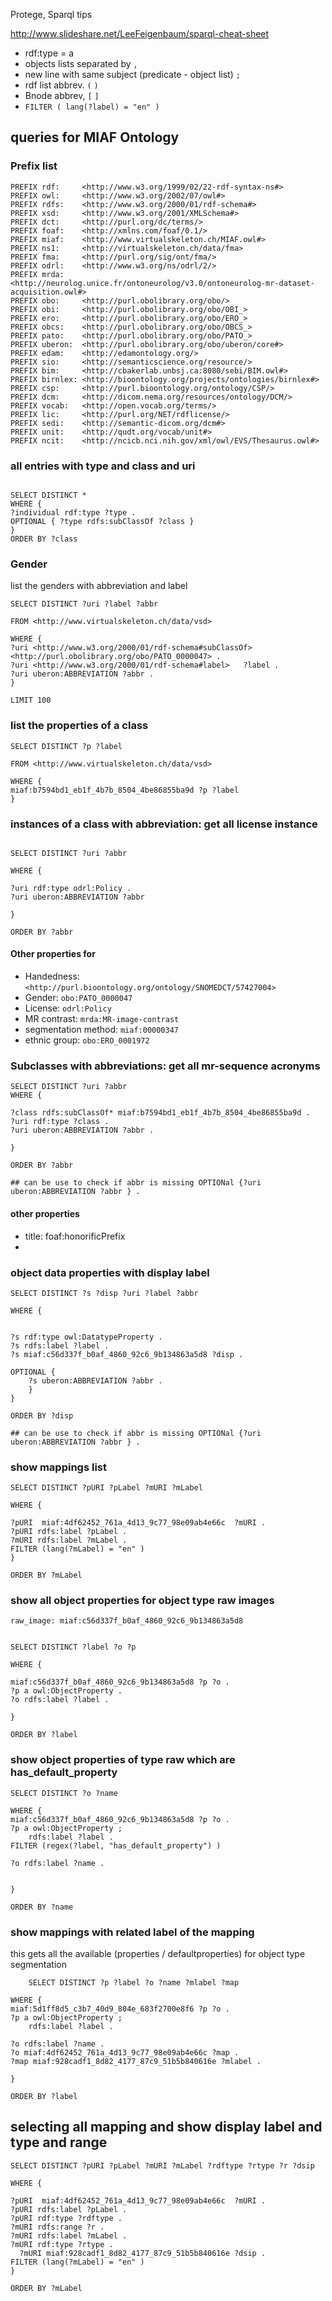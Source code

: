 Protege, Sparql tips

http://www.slideshare.net/LeeFeigenbaum/sparql-cheat-sheet

- rdf:type = a
- objects lists separated by `,`
- new line with same subject (predicate - object list) `;`
- rdf list abbrev. `(` `)`
- Bnode abbrev, `[` `]`
- `FILTER ( lang(?label) = "en" )`

## queries for MIAF Ontology

### Prefix list

```
PREFIX rdf:     <http://www.w3.org/1999/02/22-rdf-syntax-ns#>
PREFIX owl:     <http://www.w3.org/2002/07/owl#>
PREFIX rdfs:    <http://www.w3.org/2000/01/rdf-schema#>
PREFIX xsd:     <http://www.w3.org/2001/XMLSchema#>
PREFIX dct:     <http://purl.org/dc/terms/>
PREFIX foaf:    <http://xmlns.com/foaf/0.1/>
PREFIX miaf:    <http://www.virtualskeleton.ch/MIAF.owl#>
PREFIX ns1:     <http://virtualskeleton.ch/data/fma>
PREFIX fma:     <http://purl.org/sig/ont/fma/>
PREFIX odrl:    <http://www.w3.org/ns/odrl/2/>
PREFIX mrda:    <http://neurolog.unice.fr/ontoneurolog/v3.0/ontoneurolog-mr-dataset-acquisition.owl#>
PREFIX obo:     <http://purl.obolibrary.org/obo/>
PREFIX obi:     <http://purl.obolibrary.org/obo/OBI_>
PREFIX ero:     <http://purl.obolibrary.org/obo/ERO_>
PREFIX obcs:    <http://purl.obolibrary.org/obo/OBCS_>
PREFIX pato:    <http://purl.obolibrary.org/obo/PATO_>
PREFIX uberon:  <http://purl.obolibrary.org/obo/uberon/core#>
PREFIX edam:    <http://edamontology.org/>
PREFIX sio:     <http://semanticscience.org/resource/>
PREFIX bim:     <http://cbakerlab.unbsj.ca:8080/sebi/BIM.owl#>
PREFIX birnlex: <http://bioontology.org/projects/ontologies/birnlex#>
PREFIX csp:     <http://purl.bioontology.org/ontology/CSP/>
PREFIX dcm:     <http://dicom.nema.org/resources/ontology/DCM/>
PREFIX vocab:   <http://open.vocab.org/terms/>
PREFIX lic:     <http://purl.org/NET/rdflicense/>
PREFIX sedi:    <http://semantic-dicom.org/dcm#>
PREFIX unit:    <http://qudt.org/vocab/unit#>
PREFIX ncit:    <http://ncicb.nci.nih.gov/xml/owl/EVS/Thesaurus.owl#>
```

### all entries with type and class and uri

```

SELECT DISTINCT *
WHERE {
?individual rdf:type ?type .
OPTIONAL { ?type rdfs:subClassOf ?class }
}
ORDER BY ?class

```


### Gender 
list the genders with abbreviation and label

```
SELECT DISTINCT ?uri ?label ?abbr

FROM <http://www.virtualskeleton.ch/data/vsd>

WHERE {
?uri <http://www.w3.org/2000/01/rdf-schema#subClassOf> <http://purl.obolibrary.org/obo/PATO_0000047> .
?uri <http://www.w3.org/2000/01/rdf-schema#label>   ?label .
?uri uberon:ABBREVIATION ?abbr .
}

LIMIT 100
```


### list the properties of a class

```
SELECT DISTINCT ?p ?label 

FROM <http://www.virtualskeleton.ch/data/vsd>

WHERE {
miaf:b7594bd1_eb1f_4b7b_8504_4be86855ba9d ?p ?label
}
```


### instances of a class with abbreviation: get all license instance

```

SELECT DISTINCT ?uri ?abbr

WHERE {

?uri rdf:type odrl:Policy .
?uri uberon:ABBREVIATION ?abbr

}

ORDER BY ?abbr
```

#### Other properties for

- Handedness: `<http://purl.bioontology.org/ontology/SNOMEDCT/57427004>`
- Gender: `obo:PATO_0000047`
- License: `odrl:Policy`
- MR contrast: `mrda:MR-image-contrast`
- segmentation method: `miaf:00000347`
- ethnic group: `obo:ERO_0001972`

### Subclasses with abbreviations: get all mr-sequence acronyms

```
SELECT DISTINCT ?uri ?abbr
WHERE {

?class rdfs:subClassOf* miaf:b7594bd1_eb1f_4b7b_8504_4be86855ba9d .
?uri rdf:type ?class .
?uri uberon:ABBREVIATION ?abbr .

}

ORDER BY ?abbr

## can be use to check if abbr is missing OPTIONal {?uri uberon:ABBREVIATION ?abbr } .
```


#### other properties
- title: foaf:honorificPrefix
- 


### object data properties with display label

```
SELECT DISTINCT ?s ?disp ?uri ?label ?abbr 

WHERE {


?s rdf:type owl:DatatypeProperty .
?s rdfs:label ?label .
?s miaf:c56d337f_b0af_4860_92c6_9b134863a5d8 ?disp .

OPTIONAL {
    ?s uberon:ABBREVIATION ?abbr .
    }
}

ORDER BY ?disp

## can be use to check if abbr is missing OPTIONal {?uri uberon:ABBREVIATION ?abbr } .
```


### show mappings list

```
SELECT DISTINCT ?pURI ?pLabel ?mURI ?mLabel 

WHERE {

?pURI  miaf:4df62452_761a_4d13_9c77_98e09ab4e66c  ?mURI .
?pURI rdfs:label ?pLabel .
?mURI rdfs:label ?mLabel .
FILTER (lang(?mLabel) = "en" )
}

ORDER BY ?mLabel
```

### show all object properties for object type raw images

```
raw_image: miaf:c56d337f_b0af_4860_92c6_9b134863a5d8


SELECT DISTINCT ?label ?o ?p

WHERE {

miaf:c56d337f_b0af_4860_92c6_9b134863a5d8 ?p ?o .
?p a owl:ObjectProperty .
?o rdfs:label ?label .

}

ORDER BY ?label
```

### show object properties of type raw which are has_default_property

```
SELECT DISTINCT ?o ?name

WHERE {
miaf:c56d337f_b0af_4860_92c6_9b134863a5d8 ?p ?o .
?p a owl:ObjectProperty ;
    rdfs:label ?label .
FILTER (regex(?label, "has_default_property") )

?o rdfs:label ?name .


}

ORDER BY ?name
```

### show mappings with related label of the mapping 
this gets all the available (properties / defaultproperties) for object type segmentation

```
    SELECT DISTINCT ?p ?label ?o ?name ?mlabel ?map

WHERE {
miaf:5d1ff8d5_c3b7_40d9_804e_683f2700e8f6 ?p ?o .
?p a owl:ObjectProperty ;
    rdfs:label ?label .

?o rdfs:label ?name .
?o miaf:4df62452_761a_4d13_9c77_98e09ab4e66c ?map .
?map miaf:928cadf1_8d82_4177_87c9_51b5b840616e ?mlabel .

}

ORDER BY ?label

```


## selecting all mapping and show display label and type and range
```
SELECT DISTINCT ?pURI ?pLabel ?mURI ?mLabel ?rdftype ?rtype ?r ?dsip

WHERE {

?pURI  miaf:4df62452_761a_4d13_9c77_98e09ab4e66c  ?mURI .
?pURI rdfs:label ?pLabel .
?pURI rdf:type ?rdftype .
?mURI rdfs:range ?r .
?mURI rdfs:label ?mLabel .
?mURI rdf:type ?rtype .
  ?mURI miaf:928cadf1_8d82_4177_87c9_51b5b840616e ?dsip .
FILTER (lang(?mLabel) = "en" )
}

ORDER BY ?mLabel
```